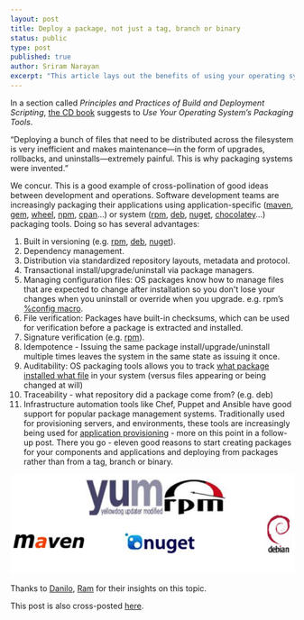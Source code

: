 ```yaml
---
layout: post
title: Deploy a package, not just a tag, branch or binary
status: public
type: post
published: true
author: Sriram Narayan
excerpt: "This article lays out the benefits of using your operating system's packaging tools instead of rolling out your own installers and packages"
---
```


In a section called *Principles and Practices of Build and Deployment Scripting*, [the CD book](http://continuousdelivery.com/) suggests to *Use Your Operating System’s Packaging Tools*.

“Deploying a bunch of files that need to be distributed across the filesystem is very inefficient and makes maintenance—in the form of upgrades, rollbacks, and uninstalls—extremely painful. This is why packaging systems were invented.”

We concur. This is a good example of cross-pollination of good ideas between development and operations. Software development teams are increasingly packaging their applications using application-specific ([maven](http://maven.apache.org/ref/3.1.0/maven-model/maven.html), [gem](http://guides.rubygems.org/specification-reference/), [wheel](https://pypi.python.org/pypi/wheel), [npm](https://npmjs.org/doc/cli/npm-install.html), [cpan](http://www.cpan.org/modules/INSTALL.html)…) or system ([rpm](http://rpm5.org/), [deb](http://www.debian.org/doc/manuals/debian-faq/ch-pkgtools.en.html), [nuget](http://docs.nuget.org/), [chocolatey](http://www.hanselman.com/blog/IsTheWindowsUserReadyForAptget.aspx)...) packaging tools. Doing so has several advantages:

1.   Built in versioning (e.g. [rpm](http://rpm5.org/), [deb](http://www.debian.org/doc/manuals/debian-faq/ch-pkgtools.en.html), [nuget](http://docs.nuget.org/)).
2.   Dependency management.
3.   Distribution via standardized repository layouts, metadata and protocol.
4.   Transactional install/upgrade/uninstall via package managers.
5.   Managing configuration files: OS packages know how to manage files that are expected to change after installation so you don't lose your changes when you uninstall or override when you upgrade. e.g. rpm’s [%config macro](http://www-uxsup.csx.cam.ac.uk/~jw35/docs/rpm_config.html).
6.   File verification: Packages have built-in checksums, which can be used for verification before a package is extracted and installed.
7.   Signature verification (e.g. [rpm](http://www.centos.org/docs/5/html/Deployment_Guide-en-US/s1-check-rpm-sig.html)).
8.   Idempotence - Issuing the same package install/upgrade/uninstall multiple times leaves the system in the same state as issuing it once.
9.   Auditability: OS packaging tools allows you to track [what package installed what file](http://unix.stackexchange.com/questions/4705/how-to-find-out-which-package-a-file-belongs-to) in your system (versus files appearing or being changed at will)
10.   Traceability - what repository did a package come from? (e.g. deb)
11.   Infrastructure automation tools like Chef, Puppet and Ansible have good support for popular package management systems. Traditionally used for provisioning servers, and environments, these tools are increasingly being used for [application provisioning](https://github.com/opscode/java-quick-start) - more on this point in a follow-up post.
There you go - eleven good reasons to start creating packages for your components and applications and deploying from packages rather than from a tag, branch or binary.

![](/assets/images/blog/sriram-package1.png)

Thanks to [Danilo](http://www.dtsato.com/blog/about/), [Ram](http://twitter.com/sriramnrn) for their insights on this topic.


<div class="highlight">This post is also cross-posted <a href="http://www.thoughtworks.com/insights/blog/deploy-package-not-just-tag-branch-or-binary
">here</a>.</div>
